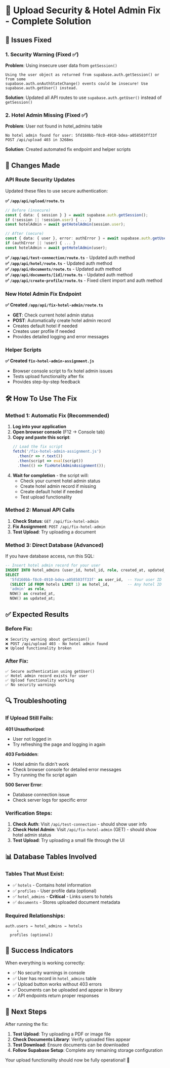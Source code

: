 # 🔐 Upload Security & Hotel Admin Fix - Complete Solution

## 🚨 Issues Fixed

### 1. **Security Warning (Fixed ✅)**
**Problem**: Using insecure user data from `getSession()`
```
Using the user object as returned from supabase.auth.getSession() or from some 
supabase.auth.onAuthStateChange() events could be insecure! Use supabase.auth.getUser() instead.
```

**Solution**: Updated all API routes to use `supabase.auth.getUser()` instead of `getSession()`

### 2. **Hotel Admin Missing (Fixed ✅)**
**Problem**: User not found in hotel_admins table
```
No hotel admin found for user: 5fd160bb-f8c0-4910-bdea-a058503ff33f
POST /api/upload 403 in 3268ms
```

**Solution**: Created automated fix endpoint and helper scripts

## 🔄 Changes Made

### **API Route Security Updates**
Updated these files to use secure authentication:

**✅ `/app/api/upload/route.ts`**
```typescript
// Before (insecure)
const { data: { session } } = await supabase.auth.getSession();
if (!session || !session.user) { ... }
const hotelAdmin = await getHotelAdmin(session.user);

// After (secure)
const { data: { user }, error: authError } = await supabase.auth.getUser();
if (authError || !user) { ... }
const hotelAdmin = await getHotelAdmin(user);
```

**✅ `/app/api/test-connection/route.ts`** - Updated auth method  
**✅ `/app/api/hotel/route.ts`** - Updated auth method  
**✅ `/app/api/documents/route.ts`** - Updated auth method  
**✅ `/app/api/documents/[id]/route.ts`** - Updated auth method  
**✅ `/app/api/create-profile/route.ts`** - Fixed client import and auth method

### **New Hotel Admin Fix Endpoint**
**✅ Created `/app/api/fix-hotel-admin/route.ts`**
- **GET**: Check current hotel admin status
- **POST**: Automatically create hotel admin record
- Creates default hotel if needed
- Creates user profile if needed
- Provides detailed logging and error messages

### **Helper Scripts**
**✅ Created `fix-hotel-admin-assignment.js`**
- Browser console script to fix hotel admin issues
- Tests upload functionality after fix
- Provides step-by-step feedback

## 🛠️ How To Use The Fix

### **Method 1: Automatic Fix (Recommended)**
1. **Log into your application**
2. **Open browser console** (F12 → Console tab)
3. **Copy and paste this script**:
   ```javascript
   // Load the fix script
   fetch('/fix-hotel-admin-assignment.js')
     .then(r => r.text())
     .then(script => eval(script))
     .then(() => fixHotelAdminAssignment());
   ```
4. **Wait for completion** - the script will:
   - Check your current hotel admin status
   - Create hotel admin record if missing
   - Create default hotel if needed
   - Test upload functionality

### **Method 2: Manual API Calls**
1. **Check Status**: `GET /api/fix-hotel-admin`
2. **Fix Assignment**: `POST /api/fix-hotel-admin`
3. **Test Upload**: Try uploading a document

### **Method 3: Direct Database (Advanced)**
If you have database access, run this SQL:
```sql
-- Insert hotel admin record for your user
INSERT INTO hotel_admins (user_id, hotel_id, role, created_at, updated_at)
SELECT 
  '5fd160bb-f8c0-4910-bdea-a058503ff33f' as user_id,  -- Your user ID
  (SELECT id FROM hotels LIMIT 1) as hotel_id,        -- Any hotel ID
  'admin' as role,
  NOW() as created_at,
  NOW() as updated_at;
```

## ✅ Expected Results

### **Before Fix:**
```
❌ Security warning about getSession()
❌ POST /api/upload 403 - No hotel admin found
❌ Upload functionality broken
```

### **After Fix:**
```
✅ Secure authentication using getUser()
✅ Hotel admin record exists for user
✅ Upload functionality working
✅ No security warnings
```

## 🔍 Troubleshooting

### **If Upload Still Fails:**

**401 Unauthorized**: 
- User not logged in
- Try refreshing the page and logging in again

**403 Forbidden**: 
- Hotel admin fix didn't work
- Check browser console for detailed error messages
- Try running the fix script again

**500 Server Error**:
- Database connection issue
- Check server logs for specific error

### **Verification Steps:**
1. **Check Auth**: Visit `/api/test-connection` - should show user info
2. **Check Hotel Admin**: Visit `/api/fix-hotel-admin` (GET) - should show hotel admin status
3. **Test Upload**: Try uploading a small file through the UI

## 📊 Database Tables Involved

### **Tables That Must Exist:**
- ✅ `hotels` - Contains hotel information
- ✅ `profiles` - User profile data (optional)
- ✅ `hotel_admins` - **Critical** - Links users to hotels
- ✅ `documents` - Stores uploaded document metadata

### **Required Relationships:**
```
auth.users → hotel_admins → hotels
     ↓
  profiles (optional)
```

## 🎯 Success Indicators

When everything is working correctly:
- ✅ No security warnings in console
- ✅ User has record in `hotel_admins` table
- ✅ Upload button works without 403 errors
- ✅ Documents can be uploaded and appear in library
- ✅ API endpoints return proper responses

## 🚀 Next Steps

After running the fix:
1. **Test Upload**: Try uploading a PDF or image file
2. **Check Documents Library**: Verify uploaded files appear
3. **Test Download**: Ensure documents can be downloaded
4. **Follow Supabase Setup**: Complete any remaining storage configuration

Your upload functionality should now be fully operational! 🎉
